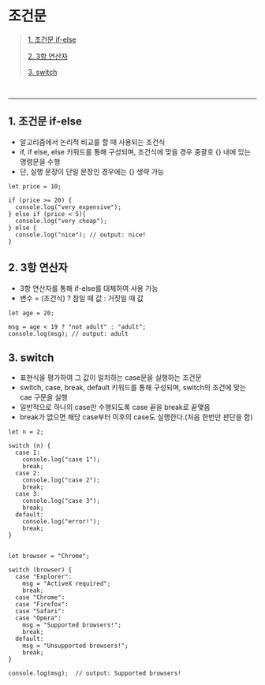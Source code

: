 # 조건문

> [1. 조건문 if-else](#1-조건문-if-else)
>
> [2. 3항 연산자](#2-3항-연산자)
>
> [3. switch](#3-switch)

<br><hr>

## 1. 조건문 if-else

- 알고리즘에서 논리적 비교를 할 때 사용되는 조건식
- if, if else, else 키워드를 통해 구성되며, 조건식에 맞을 경우 중괄호 {} 내에 있는 명령문을 수행
- 단, 실행 문장이 단일 문장인 경우에는 {} 생략 가능

```
let price = 10;

if (price >= 20) {
  console.log("very expensive");
} else if (price < 5){
  console.log("very cheap");
} else {
  console.log("nice"); // output: nice!
}
```

## 2. 3항 연산자

- 3항 연산자를 통해 if-else를 대체하여 사용 가능
- 변수 = (조건식) ? 참일 때 값 : 거짓일 때 값

```
let age = 20;

msg = age < 19 ? "not adult" : "adult";
console.log(msg); // output: adult
```

## 3. switch

- 표현식을 평가하여 그 값이 일치하는 case문을 실행하는 조건문
- switch, case, break, default 키워드를 통해 구성되며, switch의 조건에 맞는 cae 구문을 실행
- 일반적으로 하나의 case만 수행되도록 case 끝을 break로 끝맺음
- break가 없으면 해당 case부터 이후의 case도 실행한다.(처음 한번만 판단을 함)

```
let n = 2;

switch (n) {
  case 1:
    console.log("case 1");
    break;
  case 2:
    console.log("case 2");
    break;
  case 3:
    console.log("case 3");
    break;
  default:
    console.log("error!");
    break;
}


let browser = "Chrome";

switch (browser) {
  case "Explorer":
    msg = "ActiveX required";
    break;
  case "Chrome":
  case "Firefox":
  case "Safari":
  case "Opera":
    msg = "Supported browsers!";
    break;
  default:
    msg = "Unsupported browsers!";
    break;
}

console.log(msg);  // output: Supported browsers!
```
